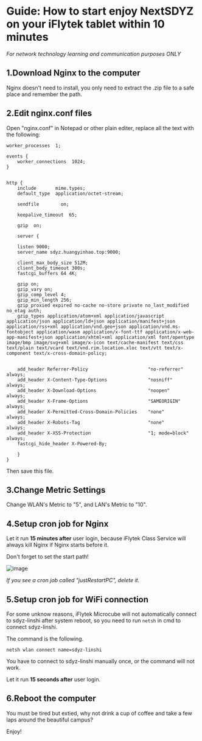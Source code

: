 # Guide: How to start enjoy NextSDYZ on your iFlytek tablet within 10 minutes
*For network technology learning and communication purposes ONLY*

## 1.Download Nginx to the computer
Nginx doesn't need to install, you only need to extract the .zip file to a safe place and remember the path.

## 2.Edit nginx.conf files
Open "nginx.conf" in Notepad or other plain editer, replace all the text with the following:

``` 
worker_processes  1;

events {
    worker_connections  1024;
}


http {
    include       mime.types;
    default_type  application/octet-stream;

    sendfile        on;

    keepalive_timeout  65;

    gzip  on;

    server {

    listen 9000;
    server_name sdyz.huangyinhao.top:9000;

    client_max_body_size 512M;
    client_body_timeout 300s;
    fastcgi_buffers 64 4K;

    gzip on;
    gzip_vary on;
    gzip_comp_level 4;
    gzip_min_length 256;
    gzip_proxied expired no-cache no-store private no_last_modified no_etag auth;
    gzip_types application/atom+xml application/javascript application/json application/ld+json application/manifest+json application/rss+xml application/vnd.geo+json application/vnd.ms-fontobject application/wasm application/x-font-ttf application/x-web-app-manifest+json application/xhtml+xml application/xml font/opentype image/bmp image/svg+xml image/x-icon text/cache-manifest text/css text/plain text/vcard text/vnd.rim.location.xloc text/vtt text/x-component text/x-cross-domain-policy;


    add_header Referrer-Policy                      "no-referrer"   always;
    add_header X-Content-Type-Options               "nosniff"       always;
    add_header X-Download-Options                   "noopen"        always;
    add_header X-Frame-Options                      "SAMEORIGIN"    always;
    add_header X-Permitted-Cross-Domain-Policies    "none"          always;
    add_header X-Robots-Tag                         "none"          always;
    add_header X-XSS-Protection                     "1; mode=block" always;
    fastcgi_hide_header X-Powered-By;

    }
}
```
Then save this file.

## 3.Change Metric Settings
Change WLAN's Metric to "5", and LAN's Metric to "10".

## 4.Setup cron job for Nginx
Let it run **15 minutes after** user login, because iFlytek Class Service will always kill Nginx if Nginx starts before it.

Don't forget to set the start path!

![image](https://user-images.githubusercontent.com/64564727/154861023-a293548e-f156-4163-84cd-ea945bfdb015.png)


*If you see a cron job called "justRestartPC", delete it.*

## 5.Setup cron job for WiFi connection
For some unknow reasons, iFlytek Microcube will not automatically connect to sdyz-linshi after system reboot, so you need to run `netsh` in cmd to connect sdyz-linshi.

The command is the following.
```
netsh wlan connect name=sdyz-linshi
```
You have to connect to sdyz-linshi manually once, or the command will not work.

Let it run **15 seconds after** user login.

## 6.Reboot the computer
You must be tired but extied, why not drink a cup of coffee and take a few laps around the beautiful campus? 

Enjoy!
